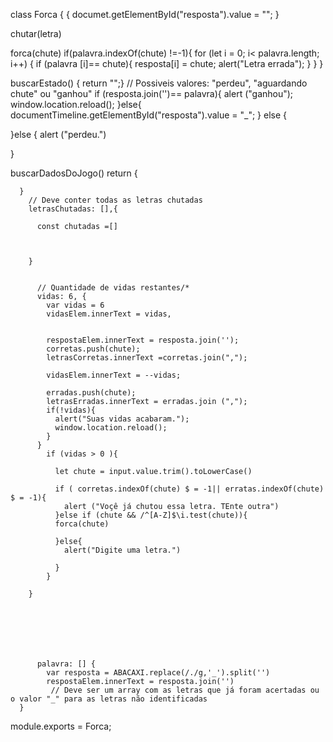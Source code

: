 
class Forca {
 { 
        documet.getElementById("resposta").value = "";
      }
    
  
 
  chutar(letra) 
  
  forca(chute) 
    if(palavra.indexOf(chute) !=-1){
      for (let i = 0; i< palavra.length;  i++) {
        if (palavra [i]== chute){
          resposta[i] = chute;
        alert("Letra errada");
        }
        }
      }
    
  

  buscarEstado() { return "";} // Possiveis valores: "perdeu", "aguardando chute" ou "ganhou"
  if (resposta.join('')== palavra){
    alert ("ganhou");
    window.location.reload();
  }else{
    documentTimeline.getElementById("resposta").value = "_";
  } else {
  
  }else {
    alert ("perdeu.")


} 





  buscarDadosDoJogo() 
      return {
         
      }
        // Deve conter todas as letras chutadas
        letrasChutadas: [],{ 
          
          const chutadas =[]
    
    
    
        }

           
          // Quantidade de vidas restantes/* 
          vidas: 6, {
            var vidas = 6  
            vidasElem.innerText = vidas,

            
            respostaElem.innerText = resposta.join('');
            corretas.push(chute);
            letrasCorretas.innerText =corretas.join(",");
           
            vidasElem.innerText = --vidas;
      
            erradas.push(chute);
            letrasErradas.innerText = erradas.join (",");
            if(!vidas){
              alert("Suas vidas acabaram.");
              window.location.reload();
            }
          }
            if (vidas > 0 ){

              let chute = input.value.trim().toLowerCase()

              if ( corretas.indexOf(chute) $ = -1|| erratas.indexOf(chute)  $ = -1){
                alert ("Voçê já chutou essa letra. TEnte outra")
              }else if (chute && /^[A-Z]$\i.test(chute)){
              forca(chute)

              }else{
                alert("Digite uma letra.")

              }
            }

        }

      


                                   

        
          palavra: [] {
            var resposta = ABACAXI.replace(/./g,'_').split('')
            respostaElem.innerText = resposta.join('')
             // Deve ser um array com as letras que já foram acertadas ou o valor "_" para as letras não identificadas
      }
  


module.exports = Forca;
